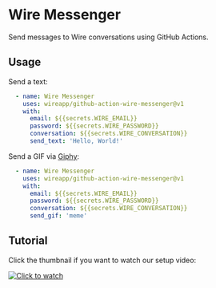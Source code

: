 # Wire Messenger

Send messages to Wire conversations using GitHub Actions.

## Usage

Send a text:

```yaml
  - name: Wire Messenger
    uses: wireapp/github-action-wire-messenger@v1
    with:
      email: ${{secrets.WIRE_EMAIL}}
      password: ${{secrets.WIRE_PASSWORD}}
      conversation: ${{secrets.WIRE_CONVERSATION}}
      send_text: 'Hello, World!'
```

Send a GIF via [Giphy](https://giphy.com/):

```yaml
  - name: Wire Messenger
    uses: wireapp/github-action-wire-messenger@v1
    with:
      email: ${{secrets.WIRE_EMAIL}}
      password: ${{secrets.WIRE_PASSWORD}}
      conversation: ${{secrets.WIRE_CONVERSATION}}
      send_gif: 'meme'
```

## Tutorial

Click the thumbnail if you want to watch our setup video:

[![Click to watch](https://img.youtube.com/vi/1OebjwY6sXk/0.jpg)](https://www.youtube.com/watch?v=1OebjwY6sXk)
